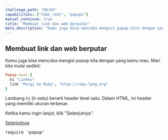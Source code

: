 ```yaml
---
challenge_path: "06/04"
capabilities: ["fake_root", "popups"]
manual_continue: true
title: "Membuat link dan web berputar"
meta_description: "Kamu juga bisa mencoba mengisi popup kita dengan yang kamu mau."
---
```


## Membuat link dan web berputar

Kamu juga bisa mencoba mengisi popup kita dengan yang kamu mau. Mari kita mulai sedikit:

```ruby
Popup.buat {
  h1 "Linkku"
  link "Pergi ke Ruby", "http://ruby-lang.org"
}
```

Lambang `h1` (*h-satu*) berarti header level satu. Dalam HTML, ini header yang memiliki ukuran terbesar.

Ketika kamu ingin lanjut, klik "Selanjutnya".

<div class="cta-with-btn">
	<a href="05.html" class="btn-cta btn-cta-selanjutnya js-challenge-link">Selanjutnya</a>
</div>

<pre id="code-prefill">
require 'popup'
</pre>